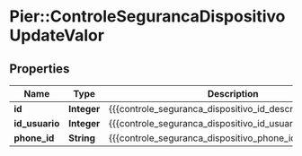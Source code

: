 # Pier::ControleSegurancaDispositivoUpdateValor

## Properties
Name | Type | Description | Notes
------------ | ------------- | ------------- | -------------
**id** | **Integer** | {{{controle_seguranca_dispositivo_id_descricao}}} | 
**id_usuario** | **Integer** | {{{controle_seguranca_dispositivo_id_usuario_descricao}}} | 
**phone_id** | **String** | {{{controle_seguranca_dispositivo_phone_id_descricao}}} | 



